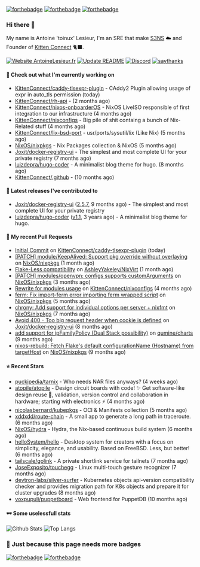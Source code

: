 [![forthebadge](https://forthebadge.com/images/badges/powered-by-energy-drinks.svg)](https://forthebadge.com)
[![forthebadge](https://forthebadge.com/images/badges/works-on-my-machine.svg)](https://forthebadge.com)
[![forthebadge](https://forthebadge.com/images/badges/certified-snoop-lion.svg)](https://forthebadge.com)

### Hi there 👋

My name is Antoine 'toinux' Lesieur, I'm an SRE that make [S3NS](https://s3ns.io) ☁️ and Founder of [Kitten Connect](https://kittenconnect.net/) 🐈‍⬛.

[![Website AntoineLesieur.fr](https://img.shields.io/website-up-down-green-red/http/antoinelesieur.fr.svg)](http://antoinelesieur.fr/)
[![Update README](https://github.com/itzwam/itzwam/actions/workflows/update.yaml/badge.svg)](https://github.com/itzwam/itzwam/actions/workflows/update.yaml)
[![Discord](https://badgen.net/badge/icon/discord?icon=discord&label)](https://discord.gg/X4BtdBMnvu)
[![saythanks](https://img.shields.io/badge/say-thanks-ff69b4.svg)](https://saythanks.io/to/itzwam)

#### 👷 Check out what I'm currently working on

- [KittenConnect/caddy-tlsexpr-plugin](https://github.com/KittenConnect/caddy-tlsexpr-plugin) - CAddy2 Plugin allowing usage of expr in auto_tls permission (today)
- [KittenConnect/rh-api](https://github.com/KittenConnect/rh-api) -  (2 months ago)
- [KittenConnect/nixos-onboarderOS](https://github.com/KittenConnect/nixos-onboarderOS) - NixOS LiveISO responsible of first integration to our infrastructure (4 months ago)
- [KittenConnect/nixconfigs](https://github.com/KittenConnect/nixconfigs) - Big pile of shit containg a bunch of Nix-Related stuff (4 months ago)
- [KittenConnect/lix-bsd-port](https://github.com/KittenConnect/lix-bsd-port) - usr/ports/sysutil/lix (Like Nix) (5 months ago)
- [NixOS/nixpkgs](https://github.com/NixOS/nixpkgs) - Nix Packages collection &amp; NixOS (5 months ago)
- [Joxit/docker-registry-ui](https://github.com/Joxit/docker-registry-ui) - The simplest and most complete UI for your private registry (7 months ago)
- [luizdepra/hugo-coder](https://github.com/luizdepra/hugo-coder) - A minimalist blog theme for hugo. (8 months ago)
- [KittenConnect/.github](https://github.com/KittenConnect/.github) -  (10 months ago)

#### 🔭 Latest releases I've contributed to

- [Joxit/docker-registry-ui](https://github.com/Joxit/docker-registry-ui) ([2.5.7](https://github.com/Joxit/docker-registry-ui/releases/tag/2.5.7), 9 months ago) - The simplest and most complete UI for your private registry
- [luizdepra/hugo-coder](https://github.com/luizdepra/hugo-coder) ([v1.1](https://github.com/luizdepra/hugo-coder/releases/tag/v1.1), 3 years ago) - A minimalist blog theme for hugo.

#### 🔨 My recent Pull Requests

- [Initial Commit](https://github.com/KittenConnect/caddy-tlsexpr-plugin/pull/1) on [KittenConnect/caddy-tlsexpr-plugin](https://github.com/KittenConnect/caddy-tlsexpr-plugin) (today)
- [[PATCH] module/KeepAlived: Support pkg override without overlaying](https://github.com/NixOS/nixpkgs/pull/346462) on [NixOS/nixpkgs](https://github.com/NixOS/nixpkgs) (1 month ago)
- [Flake-Less compatibility](https://github.com/AshleyYakeley/NixVirt/pull/59) on [AshleyYakeley/NixVirt](https://github.com/AshleyYakeley/NixVirt) (1 month ago)
- [[PATCH] modules/openvpn: configs supports customArguments](https://github.com/NixOS/nixpkgs/pull/329265) on [NixOS/nixpkgs](https://github.com/NixOS/nixpkgs) (3 months ago)
- [Rewrite for modules usage](https://github.com/KittenConnect/nixconfigs/pull/1) on [KittenConnect/nixconfigs](https://github.com/KittenConnect/nixconfigs) (4 months ago)
- [ferm: Fix import-ferm error importing ferm wrapped script](https://github.com/NixOS/nixpkgs/pull/310626) on [NixOS/nixpkgs](https://github.com/NixOS/nixpkgs) (5 months ago)
- [chrony: Add support for individual options per server &#43; nixfmt](https://github.com/NixOS/nixpkgs/pull/299763) on [NixOS/nixpkgs](https://github.com/NixOS/nixpkgs) (7 months ago)
- [Avoid 400 - Too big request header when cookie is defined](https://github.com/Joxit/docker-registry-ui/pull/356) on [Joxit/docker-registry-ui](https://github.com/Joxit/docker-registry-ui) (8 months ago)
- [add support for ipFamilyPolicy (Dual Stack possibility)](https://github.com/qumine/charts/pull/12) on [qumine/charts](https://github.com/qumine/charts) (9 months ago)
- [nixos-rebuild: Fetch Flake&#39;s default configurationName (Hostname) from targetHost](https://github.com/NixOS/nixpkgs/pull/283634) on [NixOS/nixpkgs](https://github.com/NixOS/nixpkgs) (9 months ago)

#### ⭐ Recent Stars

- [puckipedia/tarnix](https://github.com/puckipedia/tarnix) - Who needs NAR files anyways? (4 weeks ago)
- [atopile/atopile](https://github.com/atopile/atopile) - Design circuit boards with code! ✨ Get software-like design reuse 🚀, validation, version control and collaboration in hardware; starting with electronics ⚡️ (4 months ago)
- [nicolasbernard/kubepkgs](https://github.com/nicolasbernard/kubepkgs) - OCI &amp; Manifests collection (5 months ago)
- [xddxdd/route-chain](https://github.com/xddxdd/route-chain) - A small app to generate a long path in traceroute. (6 months ago)
- [NixOS/hydra](https://github.com/NixOS/hydra) - Hydra, the Nix-based continuous build system (6 months ago)
- [helloSystem/hello](https://github.com/helloSystem/hello) - Desktop system for creators with a focus on simplicity, elegance, and usability. Based on FreeBSD. Less, but better! (6 months ago)
- [tailscale/golink](https://github.com/tailscale/golink) - A private shortlink service for tailnets (7 months ago)
- [JoseExposito/touchegg](https://github.com/JoseExposito/touchegg) - Linux multi-touch gesture recognizer (7 months ago)
- [devtron-labs/silver-surfer](https://github.com/devtron-labs/silver-surfer) - Kubernetes objects api-version compatibility checker and provides migration path for K8s objects and prepare it for cluster upgrades (8 months ago)
- [voxpupuli/puppetboard](https://github.com/voxpupuli/puppetboard) - Web frontend for PuppetDB (10 months ago)

#### 🕶️ Some uselessfull stats

![Github Stats](https://github-readme-stats.vercel.app/api?username=itzwam&show_icons=true&count_private=true)
![Top Langs](https://github-readme-stats.vercel.app/api/top-langs/?username=itzwam&langs_count=4&layout=compact)

### 🎨 Just because this page needs more badges

[![forthebadge](https://forthebadge.com/images/badges/designed-in-ms-paint.svg)](https://forthebadge.com)
[![forthebadge](https://forthebadge.com/images/badges/makes-people-smile.svg)](https://forthebadge.com)